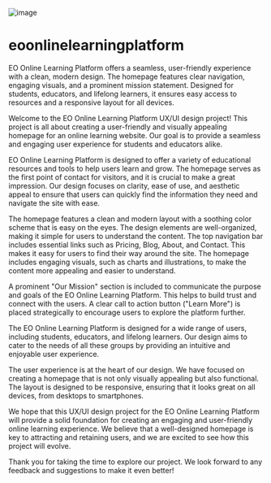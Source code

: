 ![image](https://github.com/actmuhammadtayyab/eoonlinelearningplatform/assets/173862813/db9eac96-0db1-4d1a-87f3-46313efbd6c3)


# eoonlinelearningplatform
EO Online Learning Platform offers a seamless, user-friendly experience with a clean, modern design. The homepage features clear navigation, engaging visuals, and a prominent mission statement. Designed for students, educators, and lifelong learners, it ensures easy access to resources and a responsive layout for all devices.

Welcome to the EO Online Learning Platform UX/UI design project! This project is all about creating a user-friendly and visually appealing homepage for an online learning website. Our goal is to provide a seamless and engaging user experience for students and educators alike.

EO Online Learning Platform is designed to offer a variety of educational resources and tools to help users learn and grow. The homepage serves as the first point of contact for visitors, and it is crucial to make a great impression. Our design focuses on clarity, ease of use, and aesthetic appeal to ensure that users can quickly find the information they need and navigate the site with ease.

The homepage features a clean and modern layout with a soothing color scheme that is easy on the eyes. The design elements are well-organized, making it simple for users to understand the content. The top navigation bar includes essential links such as Pricing, Blog, About, and Contact. This makes it easy for users to find their way around the site. The homepage includes engaging visuals, such as charts and illustrations, to make the content more appealing and easier to understand.

A prominent "Our Mission" section is included to communicate the purpose and goals of the EO Online Learning Platform. This helps to build trust and connect with the users. A clear call to action button ("Learn More") is placed strategically to encourage users to explore the platform further.

The EO Online Learning Platform is designed for a wide range of users, including students, educators, and lifelong learners. Our design aims to cater to the needs of all these groups by providing an intuitive and enjoyable user experience.

The user experience is at the heart of our design. We have focused on creating a homepage that is not only visually appealing but also functional. The layout is designed to be responsive, ensuring that it looks great on all devices, from desktops to smartphones.

We hope that this UX/UI design project for the EO Online Learning Platform will provide a solid foundation for creating an engaging and user-friendly online learning experience. We believe that a well-designed homepage is key to attracting and retaining users, and we are excited to see how this project will evolve.

Thank you for taking the time to explore our project. We look forward to any feedback and suggestions to make it even better!
